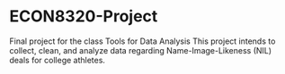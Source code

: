 # ECON8320-Project
Final project for the class Tools for Data Analysis
This project intends to collect, clean, and analyze data regarding Name-Image-Likeness (NIL) deals for college athletes.
